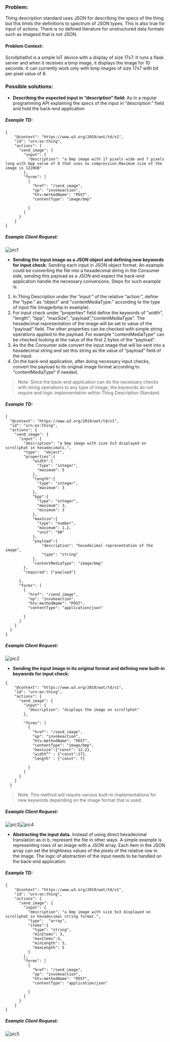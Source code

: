 ### Problem:
Thing description standard uses JSON for describing the specs of the thing but this limits the definitions to spectrum of JSON types. This is also true for input of actions. There is no defined literature for unstructured data formats such as imagesd that is not JSON. 
&nbsp;
#### Problem Context:

Scrollphathd is a simple IoT device with a display of size 17x7. It runs a flask server and when it receives a bmp image, it displays the image for 10 seconds. It can currently work only with bmp images of size 17x7 with bit per pixel value of 8. 
&nbsp;

### Possible solutions: 

* **Describing the expected input in “description” field:**
As in a regular programming API explaining the specs of the input in “description:” field and hold the back-end application 
##### Example TD: 

```
{
    "@context": "https://www.w3.org/2019/wot/td/v1",
    "id": "urn:ex:thing",
    "actions": {
      "send_image": {
        "input": {
          "description": "a bmp image with 17 pixels wide and 7 pixels long with bpp value of 8 that uses no compression.Maximum size of the image is 1220kB"    
        },
        "forms": [
          {
            "href": "/send_image",
            "op": "invokeaction",
            "htv:methodName": "POST",
            "contentType": "image/bmp"
          
          }
        ]
      }
    }
}

```
##### Example Client Request:
![pic1](./readme_images/pic1.png)&nbsp;
&nbsp;
* **Sending the input image as a JSON object and defining new keywords for input check:** 
Sending each input in JSON object format. An example could be converting the file into a hexadecimal string in the Consumer side, sending this payload as a JSON and expect the back-end application handle the necessary conversions. Steps for such example is: 
1. In Thing Description under the “input:” of the relative “action:”, define the “type:” as “object” and "contentMediaType:" according to the type of input file (image/bmp in example).
2. For input check under “properties” field define the keywords of "width", "length", "bpp", “maxSize”, "payload","contentMediaType". The hexadecimal representation of the image will be set to value of the “payload” field. The other properties can be checked with simple string operations applied to the payload. For example "contentMediaType" can be checked looking at the value of the first 2 bytes of the “payload”.
3. As the the Consumer side convert the input image that will be sent into a hexadecimal string and set this string as the value of “payload” field of the input.
4. On the back-end application, after doing necessary input checks, convert the payload to its original image format according to "contentMediaType" if needed.
>Note: Since the back-end application can do the necessary checks with string operations to any type of image, the keywords do not require and logic implementation within Thing Description Standard.

##### Example TD:

```
{
  "@context": "https://www.w3.org/2019/wot/td/v1",
  "id": "urn:ex:thing",
  "actions": {
    "send_image": {
      "input": {
        "description": "a bmp image with size 5x3 displayed on scrollphat in hexadecimals.",
        "type":  "object",
        "properties":{
            "width":{
              "type": "integer",
              "maximum": 5
            },
            "length":{
              "type": "integer",
              "maximum": 3
            },
            "bpp":{
              "type": "integer",
              "maximum": 3,
              "minimum": 3
            },
            "maxSize":{
              "type": "number",
              "maximum": 1.2,
              "unit": "kB"
            },  
            "payload":{
                "description": "hexadecimal representation of the image",
                "type": "string"
            },
            "contentMediaType": "image/bmp" 
        },
        "required": ["payload"]
               
      },
      "forms": [
        {
          "href": "/send_image",
          "op": "invokeaction",
          "htv:methodName": "POST",
          "contentType": "application/json"
        
        }
      ]
    }
  }
}
```
##### Example Client Request:

![pic2](./readme_images/pic2.png)&nbsp;
&nbsp;
* **Sending the input image in its original format and defining new built-in keywords for input check:**
```
{
    "@context": "https://www.w3.org/2019/wot/td/v1",
    "id": "urn:ex:thing",
    "actions": {
      "send_image": {
        "input": { 
          "description": "displays the image on scrollphat"
        },
        
        "forms": [
          {
            "href": "/send_image",
            "op": "invokeaction",
            "htv:methodName": "POST",
            "contentType": "image/bmp",
            "maxsize":{"const": 12.2},
            "width”" : {"const":17},
            "length" : {"const": 7}
  
          }
        ]
      }
    }
  }

```
> Note: This method will require various built-in implementations for new keywords depending on the image format that is used.

##### Example Client Request:
![pic3](./readme_images/pic3.png)![pic4](./readme_images/pic4.png)&nbsp;
&nbsp;
* **Abstracting the input data.**
Instead of using direct hexadecimal translation as in b, represent the file in other ways. A simple example is representing rows of an image with a JSON array. Each item in the JSON array can set the brightness values of the pixels of the relative row in the image. The logic of abstraction of the input needs to be handled on the back-end application.
##### Example TD:
```
{
    "@context": "https://www.w3.org/2019/wot/td/v1",
    "id": "urn:ex:thing",
    "actions": {
      "send_image": {
        "input": {
          "description": "a bmp image with size 5x3 displayed on scrollphat in hexadecimal string format.",
          "type":  "array",
          "items":{
            "type": "string",
            "minItems": 3,
            "maxItems":3,
            "minLength": 5,
            "maxLength": 5
          }
        },
        "forms": [
          {
            "href": "/send_image",
            "op": "invokeaction",
            "htv:methodName": "POST",
            "contentType": "application/json"
          
          }
        ]
      }
    }
}
```
##### Example Client Request:
![pic5](./readme_images/pic5.png)
